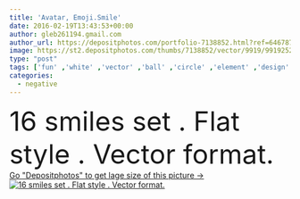 ```yaml
---
title: 'Avatar, Emoji.Smile'
date: 2016-02-19T13:43:53+00:00
author: gleb261194.gmail.com
author_url: https://depositphotos.com/portfolio-7138852.html?ref=64678756
image: https://st2.depositphotos.com/thumbs/7138852/vector/9919/99192526/api_thumb_450.jpg?forcejpeg=true
type: "post"
tags: ['fun' ,'white' ,'vector' ,'ball' ,'circle' ,'element' ,'design' ,'set' ,'isolated' ,'person' ,'sign' ,'art' ,'people' ,'happiness' ,'cute' ,'smile' ,'face' ,'black' ,'cartoon' ,'eyes' ,'funny' ,'character' ,'comic' ,'symbol' ,'emotion' ,'expression' ,'pretty' ,'icon' ,'teeth' ,'flat' ,'dreaming' ,'variation' ,'mood' ,'collection' ,'negative' ,'clipart' ,'tongue' ,'humor' ,'positive' ,'chat' ,'laugh' ,'sadness' ,'sad' ,'dead' ,'cry' ,'disappointed' ,'winking' ,'emoticon' ,'emoticons' ,'lol' ]
categories: 
  - negative
---
```

<div aling="center">
            <font size="60"> 16 smiles set . Flat style . Vector format.</font>   
</div>
<div>
    <a href='https://st2.depositphotos.com/thumbs/7138852/vector/9919/99192526/api_thumb_450.jpg?forcejpeg=true?ref=64678756' target=_blank > Go "Depositphotos" to get lage size of this picture ->
        <img href='https://st2.depositphotos.com/thumbs/7138852/vector/9919/99192526/api_thumb_450.jpg?forcejpeg=true?ref=64678756' src='https://st2.depositphotos.com/7138852/9919/v/950/depositphotos_99192526-stock-illustration-avatar-emoji-smile.jpg?forcejpeg=true' alt='16 smiles set . Flat style . Vector format.' >
    </a>
</div>
